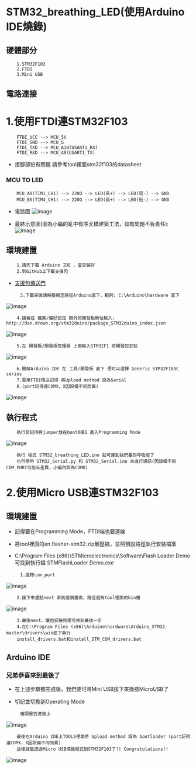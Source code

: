  STM32_breathing_LED(使用Arduino IDE燒錄)
========================================

##  硬體部分

        1.STM32F103
        2.FTDI
        3.Mini USB

## 電路連接

# 1.使用FTDI連STM32F103

        FTDI_VCC --> MCU_5V
        FTDI_GND --> MCU_G
        FTDI_TXD --> MCU_A10(USART1_RX)
        FTDI_RXD --> MCU_A9(USART1_TX)

* 接腳部份有問題 請參考tool裡面stm32f103的datasheet

### MCU TO LED

        MCU_A8(TIM1_CH1) --> 220Ω --> LED(長+) --> LED(短-) --> GND
        MCU_B6(TIM4_CH1) --> 220Ω --> LED(長+) --> LED(短-) --> GND

* 電路圖
![image](https://github.com/Uniboy-ROS/STM32_breathing_LED/blob/master/picture/FTDI_STM32_LED.png)

* 最終示意圖(圖為小編的亂中有序天橋建築工法，如有問題不負責任):
![image](https://github.com/Uniboy-ROS/STM32_breathing_LED/blob/master/picture/circuit.jpg)

## 環境建置

        1.請先下載 Arduino IDE ，並安裝好
        2.到GitHub上下載支援包
        
* [支援包傳送門](https://github.com/rogerclarkmelbourne/Arduino_STM32.git)
    
        3.下載完後請解壓縮至路徑Arduino底下，範例: C:\Arduino\hardware 底下
![image](https://github.com/Uniboy-ROS/STM32_breathing_LED/blob/master/picture/01.PNG)

        4.接著在 檔案/偏好設定 額外的開發板網址輸入: http://dan.drown.org/stm32duino/package_STM32duino_index.json
![image](https://github.com/Uniboy-ROS/STM32_breathing_LED/blob/master/picture/03.PNG)

        5.在 開發板/開發板管理員 上面輸入STM32F1 將開發包安裝
![image](https://github.com/Uniboy-ROS/STM32_breathing_LED/blob/master/picture/02.PNG)

        6.開啟Arduino IDE 在 工具/開發板 底下 便可以選擇 Generic STM32F103C series
        7.要用FTDI傳送記得 將Upload method 設為Serial
        8.(port記得連COMX，X因設備不同而異)
![image](https://github.com/Uniboy-ROS/STM32_breathing_LED/blob/master/picture/serial.png)
## 執行程式

        執行前記得將jumper放在boot0接1 進入Programming Mode
![image](https://github.com/Uniboy-ROS/STM32_breathing_LED/blob/master/picture/mode.jpg)

        執行 程式 STM32_breathing_LED.ino 就可達到我們要的呼吸燈了
        也可使用 STM32_Serial.py 和 STM32_Serial.ino 來進行通訊(因設備不同COM_PORT可能有差異，小編內設為COM8)


# 2.使用Micro USB連STM32F103

## 環境建置

* 記得要在Programming Mode，FTDI端也要連線
* 將tool裡面的en.flasher-stm32.zip解壓縮，並照預設路徑執行安裝檔案
* C:\Program Files (x86)\STMicroelectronics\Software\Flash Loader Demo 可找到執行檔 STMFlashLoader Demo.exe

        1.選擇com_port 

![image](https://github.com/Uniboy-ROS/STM32_breathing_LED/blob/master/picture/com_port.PNG)

        2.接下來連點next 直到這個畫面，路徑選為tool裡面的bin檔
![image](https://github.com/Uniboy-ROS/STM32_breathing_LED/blob/master/picture/bin.png)

        3.最後next，讓他安裝完便可來到最後一步
        4.在C:\Program Files (x86)\Arduino\hardware\Arduino_STM32-master\drivers\win底下執行
        install_drivers.bat和install_STM_COM_drivers.bat

## Arduino IDE

### 兄弟恭喜來到最後了

* 在上述步驟都完成後，我們便可將Mini USB拔下來換插MicroUSB了 
* 切記並切換到Operating Mode

        確認是否連接上

![image](https://github.com/Uniboy-ROS/STM32_breathing_LED/blob/master/picture/device.png)

        最後在Arduino IDE上TOOLS裡面將 Upload method 設為 bootloader (port記得連COMX，X因設備不同而異)
        這樣就能透過Micro USB燒錄程式到STM32F103了!! Congratulations!!

![image](https://github.com/Uniboy-ROS/STM32_breathing_LED/blob/master/picture/dog.jpg)